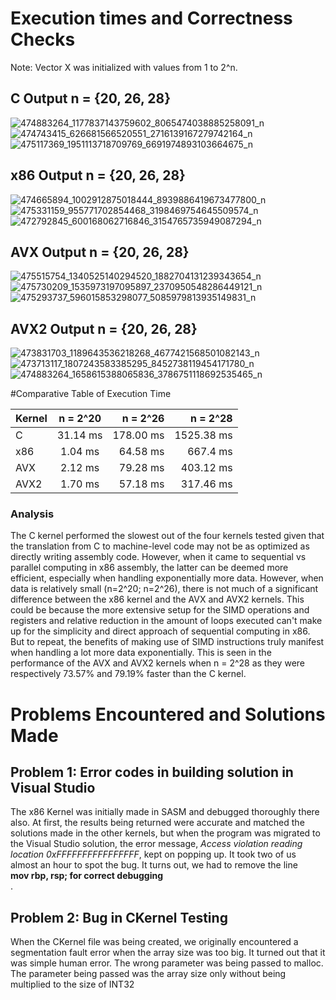 # Execution times and Correctness Checks
Note: Vector X was initialized with values from 1 to 2^n. 
## C Output n = {20, 26, 28}
![474883264_1177837143759602_8065474038885258091_n](https://github.com/user-attachments/assets/fa479166-6c17-4f69-bd7d-6a8610093771)
![474743415_626681566520551_2716139167279742164_n](https://github.com/user-attachments/assets/1b535ac5-637b-48ab-ac45-92b1b188c14a)
![475117369_1951113718709769_6691974893103664675_n](https://github.com/user-attachments/assets/e1d269ab-fff5-4121-a517-5ae2eae3843d)
## x86 Output n = {20, 26, 28}
![474665894_1002912875018444_8939886419673477800_n](https://github.com/user-attachments/assets/a484c463-5a70-48d0-9d38-0ebc76757421)
![475331159_955771702854468_3198469754645509574_n](https://github.com/user-attachments/assets/6089be25-1ab5-4684-8c0a-bee58a796d06)
![472792845_600168062716846_3154765735949087294_n](https://github.com/user-attachments/assets/02d2c069-8072-442b-a68c-abef09883c7d)

## AVX Output n = {20, 26, 28}
![475515754_1340525140294520_1882704131239343654_n](https://github.com/user-attachments/assets/2fb8ddde-7017-4745-9377-5b5e82053512)
![475730209_1535973197095897_2370950548286449121_n](https://github.com/user-attachments/assets/da9d56a7-0c6c-4d44-a854-ef2e1a9551f1)
![475293737_596015853298077_5085979813935149831_n](https://github.com/user-attachments/assets/fc3de216-b7e7-4b75-b9c3-c81bea713b53)
## AVX2 Output n = {20, 26, 28}
![473831703_1189643536218268_4677421568501082143_n](https://github.com/user-attachments/assets/9eb42a2e-0b98-407b-815f-5bfed013bc68)
![473713117_1807243583385295_8452738119454171780_n](https://github.com/user-attachments/assets/ac1d6c8b-bc21-4405-8f2f-c7f6f2d4fda9)
![474883264_1658615388065836_3786751118692535465_n](https://github.com/user-attachments/assets/a67c4b55-b0c2-44d6-a702-2668e612fe72)


#Comparative Table of Execution Time

| Kernel | n = 2^20 | n = 2^26 | n = 2^28 |
|--------|:--------:|---------:|---------:|
| C      | 31.14 ms  | 178.00 ms | 1525.38 ms |
| x86    | 1.04 ms  | 64.58 ms | 667.4 ms  |
| AVX    | 2.12 ms  | 79.28 ms   |403.12 ms    |
| AVX2   | 1.70 ms  | 57.18 ms | 317.46 ms  |

### Analysis
The C kernel performed the slowest out of the four kernels tested given that the translation from C to machine-level code may not be as optimized as directly writing assembly code. However, when it came to sequential vs parallel computing in x86 assembly, the latter can be deemed more efficient, especially when handling exponentially more data. However, when data is relatively small (n=2^20; n=2^26), there is not much of a significant difference between the x86 kernel and the AVX and AVX2 kernels. This could be because the more extensive setup for the SIMD operations and registers and relative reduction in the amount of loops executed can't make up for the simplicity and direct approach of sequential computing in x86. But to repeat, the benefits of making use of SIMD instructions truly manifest when handling a lot more data exponentially. This is seen in the performance of the AVX and AVX2 kernels when n = 2^28 as they were respectively 73.57% and 79.19% faster than the C kernel. 

# Problems Encountered and Solutions Made
## Problem 1: Error codes in building solution in Visual Studio
The x86 Kernel was initially made in SASM and debugged thoroughly there also. At first, the results being returned were accurate and matched the solutions made in the other kernels, but when the program was migrated to the Visual Studio solution, the error message, _Access violation reading location 0xFFFFFFFFFFFFFFFF_, kept on popping up. It took two of us almost an hour to spot the bug. It turns out, we had to remove the line <br/> **mov rbp, rsp; for correct debugging** <br/>. 

## Problem 2: Bug in CKernel Testing
When the CKernel file was being created, we originally encountered a segmentation fault error when the array size was too big. It turned out that it was simple human error. The wrong parameter was being passed to malloc. The parameter being passed was the array size only without being multiplied to the size of INT32
